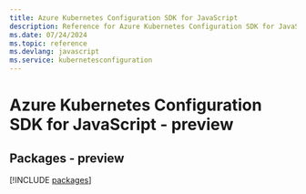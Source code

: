 ```yaml
---
title: Azure Kubernetes Configuration SDK for JavaScript
description: Reference for Azure Kubernetes Configuration SDK for JavaScript
ms.date: 07/24/2024
ms.topic: reference
ms.devlang: javascript
ms.service: kubernetesconfiguration
---
```

# Azure Kubernetes Configuration SDK for JavaScript - preview
## Packages - preview
[!INCLUDE [packages](kubernetes-configuration-index.md)]